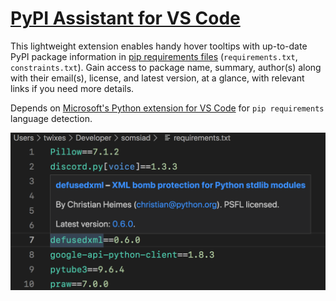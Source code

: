 # [PyPI Assistant for VS Code](https://marketplace.visualstudio.com/items?itemName=twixes.pypi-assistant)

This lightweight extension enables handy hover tooltips with up-to-date PyPI package information in [pip requirements files](https://pip.pypa.io/en/stable/user_guide/#requirements-files) (`requirements.txt`, `constraints.txt`). Gain access to package name, summary, author(s) along with their email(s), license, and latest version, at a glance, with relevant links if you need more details.

Depends on [Microsoft's Python extension for VS Code](https://marketplace.visualstudio.com/items?itemName=ms-python.python) for `pip requirements` language detection.

![Hover tooltip preview](preview.png)
